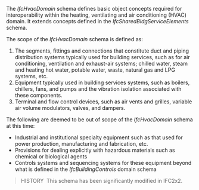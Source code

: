 ﻿The _IfcHvacDomain_ schema defines basic object concepts required for interoperability within the heating, ventilating and air conditioning (HVAC) domain. It extends concepts defined in the _IfcSharedBldgServiceElements_ schema.

The scope of the _IfcHvacDomain_ schema is defined as:

1. The segments, fittings and connections that constitute duct and piping distribution systems typically used for building services, such as for air conditioning, ventilation and exhaust-air systems; chilled water, steam and heating hot water, potable water, waste, natural gas and LPG systems, etc.
2. Equipment typically used in building services systems, such as boilers, chillers, fans, and pumps and the vibration isolation associated with these components.
3. Terminal and flow control devices, such as air vents and grilles, variable air volume modulators, valves, and dampers.

The following are deemed to be out of scope of the _IfcHvacDomain_ schema at this time:

* Industrial and institutional specialty equipment such as that used for power production, manufacturing and fabrication, etc.
* Provisions for dealing explicitly with hazardous materials such as chemical or biological agents
* Controls systems and sequencing systems for these equipment beyond what is defined in the _IfcBuildingControls_ domain schema

> HISTORY&nbsp; This schema has been significantly modified in IFC2x2.